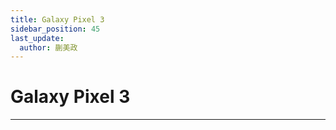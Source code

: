 ```yaml
---
title: Galaxy Pixel 3
sidebar_position: 45
last_update:
  author: 蒯美政
---
```


# Galaxy Pixel 3

---